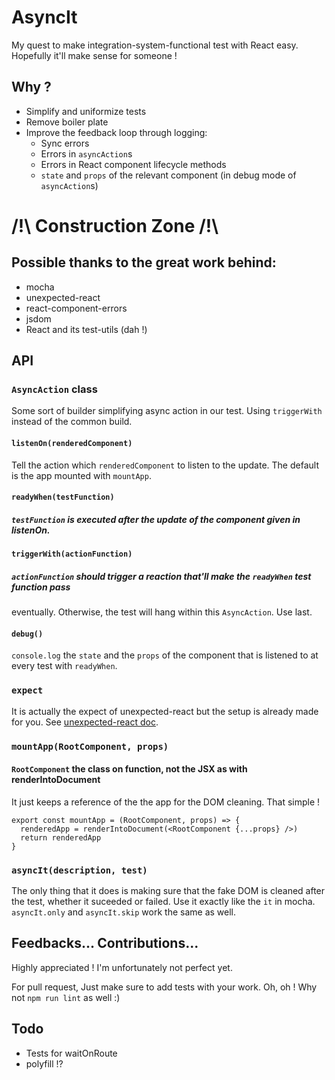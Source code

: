 # AsyncIt

My quest to make integration-system-functional test with React easy. Hopefully it'll make sense for
someone !

## Why ?
* Simplify and uniformize tests
* Remove boiler plate
* Improve the feedback loop through logging:
  * Sync errors
  * Errors in `asyncAction`s
  * Errors in React component lifecycle methods
  * `state` and `props` of the relevant component (in debug mode of `asyncAction`s)

# /!\ Construction Zone /!\

## Possible thanks to the great work behind:
* mocha
* unexpected-react
* react-component-errors
* jsdom
* React and its test-utils (dah !)

## API
### `AsyncAction` class
Some sort of builder simplifying async action in our test. Using `triggerWith` instead of the common build.
#### `listenOn(renderedComponent)`
Tell the action which `renderedComponent` to listen to the update. The default is the app mounted
with `mountApp`.

#### `readyWhen(testFunction)`
##### `testFunction` is executed after the update of the component given in listenOn.

#### `triggerWith(actionFunction)`
##### `actionFunction` should trigger a reaction that'll make the `readyWhen` test function pass
eventually. Otherwise, the test will hang within this `AsyncAction`. Use last.

#### `debug()`
`console.log` the `state` and the `props` of the component that is listened to at every test with
`readyWhen`.

### `expect`
It is actually the expect of unexpected-react but the setup is already made for you. See
[unexpected-react doc](https://github.com/bruderstein/unexpected-react).

### `mountApp(RootComponent, props)`
#### `RootComponent` the class on function, not the JSX as with renderIntoDocument
It just keeps a reference of the the app for the DOM cleaning. That simple !
```
export const mountApp = (RootComponent, props) => {
  renderedApp = renderIntoDocument(<RootComponent {...props} />)
  return renderedApp
}
```

### `asyncIt(description, test)`
The only thing that it does is making sure that the fake DOM is cleaned after the test, whether it suceeded or failed. Use it exactly like the `it` in mocha. `asyncIt.only` and `asyncIt.skip` work the same as well.

## Feedbacks... Contributions...
Highly appreciated ! I'm unfortunately not perfect yet.

For pull request,
Just make sure to add tests with your work.
Oh, oh ! Why not `npm run lint` as well :)

## Todo
* Tests for waitOnRoute
* polyfill !?
